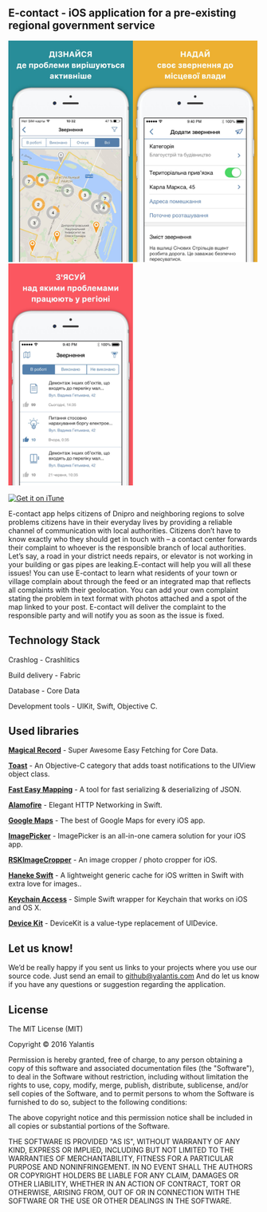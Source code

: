 ## E-contact - iOS application for a pre-existing regional government service
<img src="ScreenShots/1.jpg" width="250" /><img src="ScreenShots/2.jpg" width="250" /><img src="ScreenShots/3.jpg" width="250" />

<a href="https://itunes.apple.com/ua/app/e-contact/id1127753185?l=ru&mt=8"><img alt="Get it on iTune" src="https://rm-content.s3.amazonaws.com/565db6d831349bf032b4d428/462224/upload-77ecb980-abd3-11e5-b868-4555c93c8067.png"/></a>

E-contact app helps citizens of Dnipro and neighboring regions to solve problems citizens have in their everyday lives by providing a reliable channel of communication with local authorities. 
Citizens don’t have to know exactly who they should get in touch with – a contact center forwards their complaint to whoever is the responsible branch of local authorities.
Let’s say, a road in your district needs repairs, or elevator is not working in your building or gas pipes are leaking.E-contact will help you will all these issues!
You can use E-contact to learn what residents of your town or village complain about through the feed or an integrated map that reflects all complaints with their geolocation. 
You can add your own complaint stating the problem in text format with photos attached and a spot of the map linked to your post.
E-contact will deliver the complaint to the responsible party and will notify you as soon as the issue is fixed.


## Technology Stack

 Crashlog - Crashlitics
 
 Build delivery - Fabric
 
 Database - Core Data
 
 Development tools - UIKit, Swift, Objective C.

## Used libraries

[**Magical Record**](https://github.com/magicalpanda/MagicalRecord) - Super Awesome Easy Fetching for Core Data.

[**Toast**](https://github.com/scalessec/Toast) - An Objective-C category that adds toast notifications to the UIView object class.

[**Fast Easy Mapping**](https://github.com/Yalantis/FastEasyMapping) - A tool for fast serializing & deserializing of JSON.

[**Alamofire**](https://github.com/Alamofire/Alamofire) - Elegant HTTP Networking in Swift.

[**Google Maps**](https://developers.google.com/maps/documentation/ios-sdk/) - The best of Google Maps for every iOS app.

[**ImagePicker**](https://github.com/hyperoslo/ImagePicker) - ImagePicker is an all-in-one camera solution for your iOS app.

[**RSKImageCropper**](https://github.com/ruslanskorb/RSKImageCropper) - An image cropper / photo cropper for iOS.

[**Haneke Swift**](https://github.com/Haneke/HanekeSwift) - A lightweight generic cache for iOS written in Swift with extra love for images..

[**Keychain Access**](https://github.com/kishikawakatsumi/KeychainAccess) - Simple Swift wrapper for Keychain that works on iOS and OS X.

[**Device Kit**](https://github.com/dennisweissmann/DeviceKit) - DeviceKit is a value-type replacement of UIDevice.

## Let us know!

We’d be really happy if you sent us links to your projects where you use our source code. Just send an email to github@yalantis.com And do let us know if you have any questions or suggestion regarding the application.

## License

The MIT License (MIT)

Copyright © 2016 Yalantis

Permission is hereby granted, free of charge, to any person obtaining a copy
of this software and associated documentation files (the "Software"), to deal
in the Software without restriction, including without limitation the rights
to use, copy, modify, merge, publish, distribute, sublicense, and/or sell
copies of the Software, and to permit persons to whom the Software is
furnished to do so, subject to the following conditions:

The above copyright notice and this permission notice shall be included in
all copies or substantial portions of the Software.

THE SOFTWARE IS PROVIDED "AS IS", WITHOUT WARRANTY OF ANY KIND, EXPRESS OR
IMPLIED, INCLUDING BUT NOT LIMITED TO THE WARRANTIES OF MERCHANTABILITY,
FITNESS FOR A PARTICULAR PURPOSE AND NONINFRINGEMENT. IN NO EVENT SHALL THE
AUTHORS OR COPYRIGHT HOLDERS BE LIABLE FOR ANY CLAIM, DAMAGES OR OTHER
LIABILITY, WHETHER IN AN ACTION OF CONTRACT, TORT OR OTHERWISE, ARISING FROM,
OUT OF OR IN CONNECTION WITH THE SOFTWARE OR THE USE OR OTHER DEALINGS IN
THE SOFTWARE.


